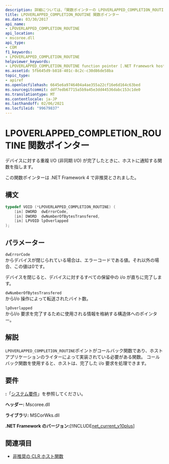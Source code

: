 ```yaml
---
description: 詳細については、「関数ポインターの LPOVERLAPPED_COMPLETION_ROUTINE」を参照してください。
title: LPOVERLAPPED_COMPLETION_ROUTINE 関数ポインター
ms.date: 03/30/2017
api_name:
- LPOVERLAPPED_COMPLETION_ROUTINE
api_location:
- mscoree.dll
api_type:
- COM
f1_keywords:
- LPOVERLAPPED_COMPLETION_ROUTINE
helpviewer_keywords:
- LPOVERLAPPED_COMPLETION_ROUTINE function pointer [.NET Framework hosting]
ms.assetid: 5fb645d9-b818-401c-8c2c-c30d86de58ba
topic_type:
- apiref
ms.openlocfilehash: 6645e6a9746404a4ae355a22cf16e6d164c63bed
ms.sourcegitcommit: ddf7edb67715a5b9a45e3dd44536dabc153c1de0
ms.translationtype: MT
ms.contentlocale: ja-JP
ms.lasthandoff: 02/06/2021
ms.locfileid: "99679837"
---
```

# <a name="lpoverlapped_completion_routine-function-pointer"></a>LPOVERLAPPED_COMPLETION_ROUTINE 関数ポインター

デバイスに対する重複 I/O (非同期 I/O) が完了したときに、ホストに通知する関数を指します。  
  
 この関数ポインターは .NET Framework 4 で非推奨とされました。  
  
## <a name="syntax"></a>構文  
  
```cpp  
typedef VOID (*LPOVERLAPPED_COMPLETION_ROUTINE) (  
    [in] DWORD  dwErrorCode,  
    [in] DWORD  dwNumberOfBytesTransfered,  
    [in] LPVOID lpOverlapped  
);  
```  
  
## <a name="parameters"></a>パラメーター  

 `dwErrorCode`  
 からデバイスが閉じられている場合は、エラーコードである値。それ以外の場合、この値は0です。  
  
 デバイスを閉じると、デバイスに対するすべての保留中の i/o が直ちに完了します。  
  
 `dwNumberOfBytesTransfered`  
 からI/o 操作によって転送されたバイト数。  
  
 `lpOverlapped`  
 からI/o 要求を完了するために使用される情報を格納する構造体へのポインター。  
  
## <a name="remarks"></a>解説  

 `LPOVERLAPPED_COMPLETION_ROUTINE`ポイントがコールバック関数であり、ホストアプリケーションのライターによって実装されている必要がある関数。 コールバック関数を使用すると、ホストは、完了した i/o 要求を処理できます。  
  
## <a name="requirements"></a>要件  

 **:**「[システム要件](../../get-started/system-requirements.md)」を参照してください。  
  
 **ヘッダー:** Mscoree.dll  
  
 **ライブラリ:** MSCorWks.dll  
  
 **.NET Framework のバージョン:**[!INCLUDE[net_current_v10plus](../../../../includes/net-current-v10plus-md.md)]  
  
## <a name="see-also"></a>関連項目

- [非推奨の CLR ホスト関数](deprecated-clr-hosting-functions.md)
